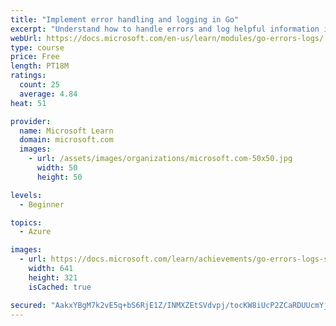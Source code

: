 ```yaml
---
title: "Implement error handling and logging in Go"
excerpt: "Understand how to handle errors and log helpful information in your Go programs."
webUrl: https://docs.microsoft.com/en-us/learn/modules/go-errors-logs/
type: course
price: Free
length: PT18M
ratings:
  count: 25
  average: 4.84
heat: 51

provider:
  name: Microsoft Learn
  domain: microsoft.com
  images:
    - url: /assets/images/organizations/microsoft.com-50x50.jpg
      width: 50
      height: 50

levels:
  - Beginner

topics:
  - Azure

images:
  - url: https://docs.microsoft.com/learn/achievements/go-errors-logs-social.png
    width: 641
    height: 321
    isCached: true

secured: "AakxYBgM7k2vE5q+bS6RjE1Z/INMXZEtSVdvpj/tocKW8iUcP2ZCaRDUUcmYjKAs1Yp8cUqq6DnHdhIyl1CXJrwx6AfR5umFTbUqU4cbyQLhTGmcF0iefgf1emCEPDexw8hukl1qqNordmEaHTc4DTDf6COQ82b0mFJwLTNGdDOWBCvxz7MrXlTQo3icsBfA3X1ryycl00qaYQvtFHK513L9VI3GfiVkCjIhFykGORQxVTLw9AZFSxdDxg9xts9kCE0NUpJglLOamtg8gtVsLUo1v3i0/F3ddn4Zlaj1Rc6EkJJvXX3Ujp6mLAPQRvGhK09nBGXYMgmMbYK6/LcUCWlO09MJgwmyo49vXcLnvFMOGJqfdm3gI8lwqvQHSN/hrNr6JLrJ3NgaqnRR0kDiUewpro13TBqWPrm5B+NyWgc=;Gc64f1Ko3+5e3nflxc7Xmg=="
---
```


